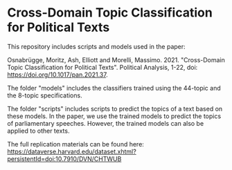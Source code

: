 # Cross-Domain Topic Classification for Political Texts

This repository includes scripts and models used in the paper:

Osnabrügge, Moritz, Ash, Elliott and Morelli, Massimo. 2021. "Cross-Domain Topic Classification for Political Texts". Political Analysis, 1-22, doi: https://doi.org/10.1017/pan.2021.37.

The folder "models" includes the classifiers trained using the 44-topic and the 8-topic specifications.

The folder "scripts" includes scripts to predict the topics of a text based on these models. In the paper, we use the trained models to predict the topics of parliamentary speeches. However, the trained models can also be applied to other texts. 

The full replication materials can be found here:
https://dataverse.harvard.edu/dataset.xhtml?persistentId=doi:10.7910/DVN/CHTWUB
